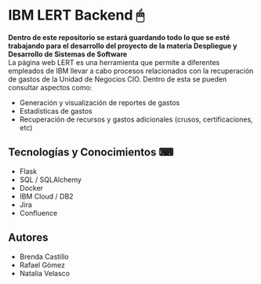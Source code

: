 # IBM LERT Backend 🖱
**Dentro de este repositorio se estará guardando todo lo que se esté trabajando para el desarrollo del proyecto de la materia Despliegue y Desarrollo de Sistemas de Software**
<br>
La página web LERT es una herramienta que permite a diferentes empleados de IBM llevar a cabo procesos relacionados con la recuperación de gastos de la Unidad de Negocios CIO. Dentro de esta se pueden consultar aspectos como:
- Generación y visualización de reportes de gastos
- Estadísticas de gastos
- Recuperación de recursos y gastos adicionales (crusos, certificaciones, etc)

## Tecnologías y Conocimientos ⌨
- Flask
- SQL / SQLAlchemy
- Docker
- IBM Cloud / DB2
- Jira
- Confluence

## Autores
- Brenda Castillo
- Rafael Gómez
- Natalia Velasco
